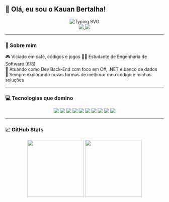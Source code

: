 ## 👋 Olá, eu sou o Kauan Bertalha!  

<div align="center">
  <img src="https://readme-typing-svg.herokuapp.com?font=Poppins&size=24&duration=5000&color=FF7F50&center=true&vCenter=true&lines=Desenvolvedor+Back-End;+Apaixonado+por+tecnologia;C%23+%7C+.NET+%7C+SQL+%7C+PLSQL" alt="Typing SVG">
</div>

<div align="center">
  <a href="https://www.linkedin.com/in/kauanbertalha" target="_blank">
    <img src="https://img.shields.io/badge/-LinkedIn-0077B5?style=for-the-badge&logo=linkedin&logoColor=white">
  </a>
  <a href="https://www.instagram.com/kauan_bertalha" target="_blank">
    <img src="https://img.shields.io/badge/-Instagram-E4405F?style=for-the-badge&logo=instagram&logoColor=white">
  </a>
</div>

---

### 💬 Sobre mim  

🎮 Viciado em café, códigos e jogos
👨‍💻 Estudante de Engenharia de Software (6/8)  
🔧 Atuando como Dev Back-End com foco em C#, .NET e banco de dados  
🚀 Sempre explorando novas formas de melhorar meu código e minhas soluções  

---

### 💻 Tecnologias que domino  

<div align="center">
  <img src="https://img.shields.io/badge/C%23-512BD4?style=for-the-badge&logo=csharp&logoColor=white">
  <img src="https://img.shields.io/badge/.NET-5C2D91?style=for-the-badge&logo=dotnet&logoColor=white">
  <img src="https://img.shields.io/badge/PLSQL-F80000?style=for-the-badge&logo=oracle&logoColor=white">
  <img src="https://img.shields.io/badge/Oracle-FF0000?style=for-the-badge&logo=oracle&logoColor=white">
  <img src="https://img.shields.io/badge/MySQL-4479A1?style=for-the-badge&logo=mysql&logoColor=white">
  <img src="https://img.shields.io/badge/Delphi-EE1C25?style=for-the-badge&logo=delphi&logoColor=white">
  <img src="https://img.shields.io/badge/VBA-0175C2?style=for-the-badge&logo=visual-basic&logoColor=white">
  <img src="https://img.shields.io/badge/HTML5-E44D26?style=for-the-badge&logo=html5&logoColor=white">
  <img src="https://img.shields.io/badge/CSS3-264DE4?style=for-the-badge&logo=css3&logoColor=white">
  <img src="https://img.shields.io/badge/JavaScript-F7DF1E?style=for-the-badge&logo=javascript&logoColor=black">
</div>

---

### 📈 GitHub Stats  

<div align="center">
  <img height="180em" src="https://github-readme-stats.vercel.app/api?username=berkhz&show_icons=true&theme=radical&border_radius=15">
  <img height="180em" src="https://github-readme-stats.vercel.app/api/top-langs/?username=berkhz&layout=compact&langs_count=7&theme=radical&border_radius=15">
</div>
